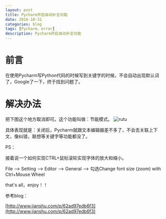 ```yaml
---
layout: post
title: Pycharm开启自动补全功能
date: 2016-10-31
categories: blog
tags: [Pycharm，error]
description: Pycharm开启自动补全功能
---
```


# 前言

在使用Pycharm写Python代码的时候写到关键字的时候，不会自动出现默认词了，Google了一下，终于找到问题了。

# 解决办法

把下图这个地方取消即可。这个功能叫做：节能模式。
![rutu](http://7xwp9m.com1.z0.glb.clouddn.com/QQ图片20161031091550.png_jixuege)


具体表现就是：关闭后，Pycharm就跟文本编辑器差不多了，不会去关联上下文，像纠错，联想等关键字等功能都没了。

PS：

接着说一个如何实现CTRL+鼠标滚轮实现字体的放大和缩小。

File --> Setting --> Editor --> General --> 勾选Change font size (zoom) with Ctrl+Mouse Wheel

that's all，enjoy！！

参考blog：

[http://www.jianshu.com/p/62ad97edb6f3](http://www.jianshu.com/p/62ad97edb6f3)

